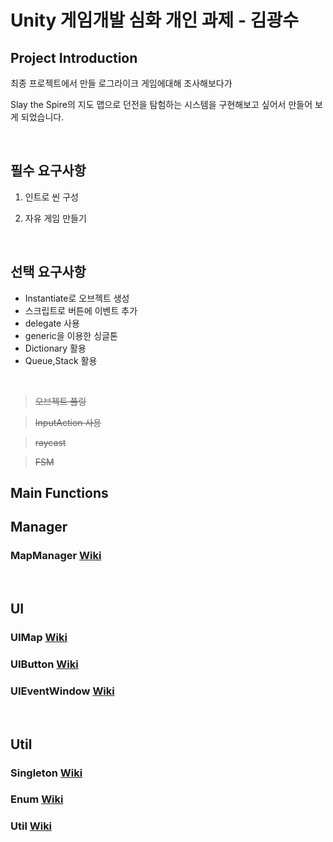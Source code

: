 # Unity 게임개발 심화 개인 과제 - 김광수



## Project Introduction

최종 프로젝트에서 만들 로그라이크 게임에대해 조사해보다가

Slay the Spire의 지도 맵으로 던전을 탐험하는 시스템을 구현해보고 싶어서 만들어 보게 되었습니다.

<br/>

## 필수 요구사항

1. 인트로 씬 구성

2. 자유 게임 만들기

<br/>

## 선택 요구사항

- Instantiate로 오브젝트 생성  
- 스크립트로 버튼에 이벤트 추가
- delegate 사용
- generic을 이용한 싱글톤
- Dictionary 활용
- Queue,Stack 활용

 <br/>
 
>  ~~오브젝트 풀링~~

>  ~~InputAction 사용~~

>  ~~raycast~~

>  ~~FSM~~


## Main Functions

## Manager
### MapManager [Wiki](https://github.com/kksoo0131/CreateSelectMap/wiki/MapManager)

<br/>

## UI
### UIMap [Wiki](https://github.com/kksoo0131/CreateSelectMap/wiki/UIMap)
### UIButton [Wiki](https://github.com/kksoo0131/CreateSelectMap/wiki/UIButton)
### UIEventWindow [Wiki](https://github.com/kksoo0131/CreateSelectMap/wiki/UIEventWindow)

<br/>

## Util
### Singleton<T> [Wiki](https://github.com/kksoo0131/CreateSelectMap/wiki/SingleTon-T-)
### Enum [Wiki](https://github.com/kksoo0131/CreateSelectMap/wiki/Enum)
### Util [Wiki](https://github.com/kksoo0131/CreateSelectMap/wiki/Util)
